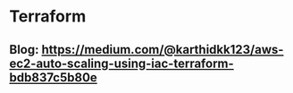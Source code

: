# Terraform
## Blog: https://medium.com/@karthidkk123/aws-ec2-auto-scaling-using-iac-terraform-bdb837c5b80e
